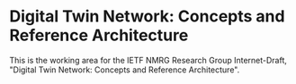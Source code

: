 # Digital Twin Network: Concepts and Reference Architecture

This is the working area for the IETF NMRG Research Group Internet-Draft, "Digital Twin Network: Concepts and Reference Architecture".
